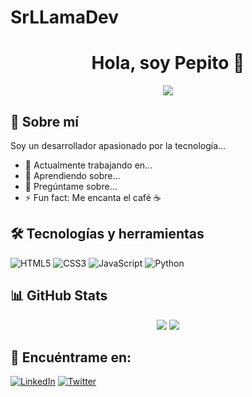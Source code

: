 # SrLLamaDev
<h1 align="center">Hola, soy Pepito 👋</h1>

<p align="center">
  <img src="https://readme-typing-svg.herokuapp.com?color=36BCF7&center=true&vCenter=true&lines=Desarrollador+Full+Stack;Apasionado+por+la+tecnología;Siempre+aprendiendo+algo+nuevo" />
</p>

## 📌 Sobre mí
Soy un desarrollador apasionado por la tecnología...

- 🔭 Actualmente trabajando en...
- 🌱 Aprendiendo sobre...
- 💬 Pregúntame sobre...
- ⚡ Fun fact: Me encanta el café ☕️

## 🛠️ Tecnologías y herramientas
![HTML5](https://img.shields.io/badge/html5-%23E34F26.svg?style=flat&logo=html5&logoColor=white)
![CSS3](https://img.shields.io/badge/css3-%231572B6.svg?style=flat&logo=css3&logoColor=white)
![JavaScript](https://img.shields.io/badge/javascript-%23323330.svg?style=flat&logo=javascript&logoColor=%23F7DF1E)
![Python](https://img.shields.io/badge/Python-3670A0?style=flat&logo=python&logoColor=ffdd54)

## 📊 GitHub Stats
<p align="center">
  <img src="https://github-readme-stats.vercel.app/api?username=pepito123&show_icons=true&theme=radical" />
  <img src="https://github-readme-stats.vercel.app/api/top-langs/?username=pepito123&layout=compact&theme=radical" />
</p>

## 🔗 Encuéntrame en:
[![LinkedIn](https://img.shields.io/badge/-LinkedIn-blue?style=flat-square&logo=Linkedin&logoColor=white&link=https://linkedin.com/in/tuusuario)](https://linkedin.com/in/tuusuario)
[![Twitter](https://img.shields.io/badge/-Twitter-blue?style=flat-square&logo=Twitter&logoColor=white&link=https://twitter.com/tuusuario)](https://twitter.com/tuusuario)
